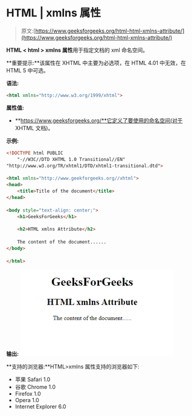 # HTML | xmlns 属性

> 原文:[https://www.geeksforgeeks.org/html-html-xmlns-attribute/](https://www.geeksforgeeks.org/html-html-xmlns-attribute/)

**HTML < html > xmlns 属性**用于指定文档的 xml 命名空间。

**重要提示:**该属性在 XHTML 中主要为必选项，在 HTML 4.01 中无效，在 HTML 5 中可选。

**语法:**

```html
<html xmlns="http://www.w3.org/1999/xhtml"> 
```

**属性值:**

*   **https://www.geeksforgeeks.org/**它定义了要使用的命名空间(对于 XHTML 文档)。

**示例:**

```html
<!DOCTYPE html PUBLIC 
    "-//W3C//DTD XHTML 1.0 Transitional//EN" 
"http://www.w3.org/TR/xhtml1/DTD/xhtml1-transitional.dtd">

<html xmlns="http://www.geekforgeeks.org//xhtml">
<head>
    <title>Title of the document</title>
</head>

<body style="text-align: center;">
    <h1>GeeksForGeeks</h1>

    <h2>HTML xmlns Attribute</h2>

    The content of the document......
</body>

</html>
```

**输出:**
![](img/6fe088b51c21c5948cc59f2d28984679.png)

**支持的浏览器:**HTML>xmlns 属性支持的浏览器如下:

*   苹果 Safari 1.0
*   谷歌 Chrome 1.0
*   Firefox 1.0
*   Opera 1.0
*   Internet Explorer 6.0
